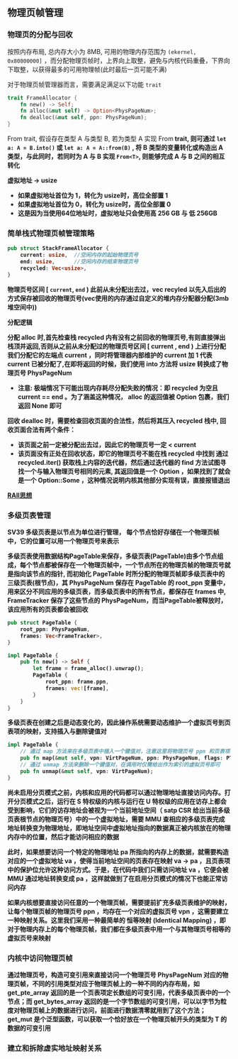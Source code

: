## 物理页帧管理

### 物理页的分配与回收

按照内存布局, 总内存大小为 8MB, 可用的物理内存范围为 `(ekernel, 0x80800000]` ，而分配物理页帧时，上界向上取整，避免与内核代码重叠，下界向下取整，以获得最多的可用物理帧(此时最后一页可能不满)

对于物理页帧管理器而言，需要满足满足以下功能 `trait`

```rust
trait FrameAllocator {
    fn new() -> Self;
    fn alloc(&mut self) -> Option<PhysPageNum>;
    fn dealloc(&mut self, ppn: PhysPageNum);
}
```

From<T> trait, 假设存在类型 A 与类型 B, 若为类型 A 实现 From<B> trait, 则可通过 `let a: A = B.into()` 或 `let a: A = A::from(B)` , 将 B 类型的变量转化或构造出 A 类型，与此同时，若同时为 A 与 B 实现 `From<T>`, 则能够完成 A 与 B 之间的相互转化
 
虚拟地址 -> usize
- 如果虚拟地址首位为 1，转化为 usize时，高位全部置 1
- 如果虚拟地址首位为 0，转化为 usize时，高位全部置 0
- 这是因为当使用64位地址时，虚拟地址只会使用高 256 GB 与 低 256GB

### 简单栈式物理页帧管理策略

```rust
pub struct StackFrameAllocator {
    current: usize,  //空闲内存的起始物理页号
    end: usize,      //空闲内存的结束物理页号
    recycled: Vec<usize>,
}
```

物理页号区间 [ `current`, `end` ) 此前从未分配出去过，vec recyled 以先入后出的方式保存被回收的物理页号(vec使用的内存通过自定义的堆内存分配器分配(3mb堆空间中))

**分配逻辑**

分配 alloc 时,首先检查栈 recycled 内有没有之前回收的物理页号,有则直接弹出栈顶并返回,否则从之前从未分配过的物理页号区间 [ current , end ) 上进行分配我们分配它的左端点 current ，同时将管理器内部维护的 current 加 1 代表 current 已被分配了,在即将返回的时候，我们使用 into 方法将 usize 转换成了物理页号 PhysPageNum 
  - 注意: 极端情况下可能出现内存耗尽分配失败的情况：即 recycled 为空且 current == end 。为了涵盖这种情况， alloc 的返回值被 Option 包裹，我们返回 None 即可

回收 dealloc 时，需要检查回收页面的合法性，然后将其压入 recycled 栈中, 回收页面合法有两个条件：
  - 该页面之前一定被分配出去过，因此它的物理页号一定 < current
  - 该页面没有正处在回收状态，即它的物理页号不能在栈 recycled 中找到
通过 recycled.iter() 获取栈上内容的迭代器，然后通过迭代器的 find 方法试图寻找一个与输入物理页号相同的元素, 其返回值是一个 Option ，如果找到了就会是一个 Option::Some ，这种情况说明内核其他部分实现有误，直接报错退出

[RAII思想](https://rustmagazine.github.io/rust_magazine_2021/chapter_4/rust-to-system-essence-raii.html)

### 多级页表管理

SV39 多级页表是以节点为单位进行管理， 每个节点恰好存储在一个物理页帧中，它的位置可以用一个物理页号来表示

多级页表使用数据结构PageTable来保存，多级页表(PageTable)由多个节点组成，每个节点都被保存在一个物理页帧中，一个节点所在的物理页帧的物理页号就是指向该节点的指针, 而初始化 PageTable 时所分配的物理页帧即多级页表中的三级页表(根节点)，其 PhysPageNum 保存在 PageTable 的 root_ppn 变量中，用来区分不同应用的多级页表，而多级页表中的所有节点，都保存在 frames 中, FrameTracker 保存了这些节点的 PhysPageNum，而当PageTable被释放时，该应用所有的页表都会被回收

```rust
pub struct PageTable {
    root_ppn: PhysPageNum,
    frames: Vec<FrameTracker>,
}

impl PageTable {
    pub fn new() -> Self {
        let frame = frame_alloc().unwrap();
        PageTable {
            root_ppn: frame.ppn,
            frames: vec![frame],
        }
    }
}
```

多级页表在创建之后是动态变化的，因此操作系统需要动态维护一个虚拟页号到页表项的映射，支持插入与删除键值对

```rust
impl PageTable {
    // 通过 map 方法来在多级页表中插入一个键值对，注意这里将物理页号 ppn 和页表项标志位 flags 作为不同的参数传入
    pub fn map(&mut self, vpn: VirtPageNum, ppn: PhysPageNum, flags: PTEFlags);
    // 通过 unmap 方法来删除一个键值对，在调用时仅需给出作为索引的虚拟页号即可
    pub fn unmap(&mut self, vpn: VirtPageNum);
}
```

尚未启用分页模式之前，内核和应用的代码都可以通过物理地址直接访问内存。打开分页模式之后，运行在 S 特权级的内核与运行在 U 特权级的应用在访存上都会受到影响，它们的访存地址会被视为一个当前地址空间（ satp CSR 给出当前多级页表根节点的物理页号）中的一个虚拟地址，需要 MMU 查相应的多级页表完成地址转换变为物理地址，即地址空间中虚拟地址指向的数据真正被内核放在的物理内存中的位置，然后才能访问相应的数据

此时，如果想要访问一个特定的物理地址 pa 所指向的内存上的数据，就需要构造对应的一个虚拟地址 va ，使得当前地址空间的页表存在映射 va -> pa  ，且页表项中的保护位允许这种访问方式。于是，在代码中我们只需访问地址 va ，它便会被 MMU 通过地址转换变成 pa ，这样就做到了在启用分页模式的情况下也能正常访问内存

如果内核想要直接访问任意的一个物理页帧，需要提前扩充多级页表维护的映射，让每个物理页帧的物理页号 ppn ，均存在一个对应的虚拟页号 vpn ，这需要建立一种映射关系。这里我们采用一种最简单的 恒等映射 (Identical Mapping) ，即对于物理内存上的每个物理页帧，我们都在多级页表中用一个与其物理页号相等的虚拟页号来映射


### 内核中访问物理页帧

通过物理页号，构造可变引用来直接访问一个物理页号 PhysPageNum 对应的物理页帧，不同的引用类型对应于物理页帧上的一种不同的内存布局，如 get_pte_array 返回的是一个页表项定长数组的可变引用，代表多级页表中的一个节点；而 get_bytes_array 返回的是一个字节数组的可变引用，可以以字节为粒度对物理页帧上的数据进行访问，前面进行数据清零就用到了这个方法； get_mut 是个泛型函数，可以获取一个恰好放在一个物理页帧开头的类型为 T 的数据的可变引用

### 建立和拆除虚实地址映射关系

